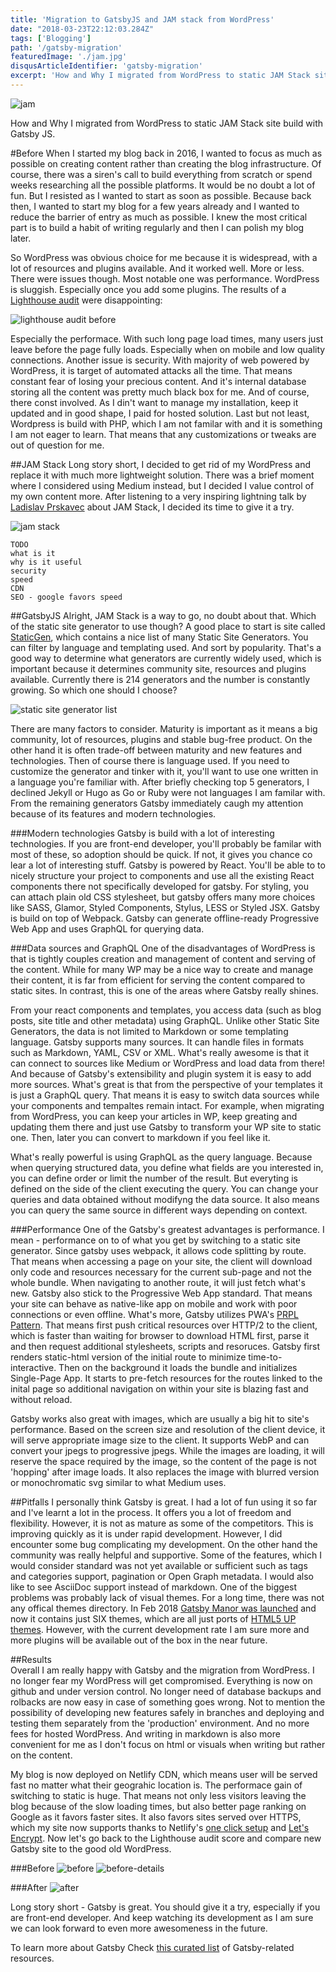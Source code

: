 ```yaml
---
title: 'Migration to GatsbyJS and JAM stack from WordPress'
date: "2018-03-23T22:12:03.284Z"
tags: ['Blogging']
path: '/gatsby-migration'
featuredImage: './jam.jpg'
disqusArticleIdentifier: 'gatsby-migration'
excerpt: 'How and Why I migrated from WordPress to static JAM Stack site build with Gatsby JS.'
---
```


![jam](jam.jpg)

How and Why I migrated from WordPress to static JAM Stack site build with Gatsby JS.

#Before
When I started my blog back in 2016, I wanted to focus as much as possible on creating content rather than
creating the blog infrastructure. Of course, there was a siren's call to build everything from scratch or spend weeks
researching all the possible platforms. It would be no doubt a lot of fun. But I resisted as I wanted to start as soon as possible. 
Because back then, I wanted to start my blog for a few years already and I wanted to reduce the barrier of entry as much as possible.
I knew the most critical part is to build a habit of writing regularly and then I can polish my blog later.

So WordPress was obvious choice for me because it is widespread, with a lot of resources and plugins available. And it worked well. More or less. There were issues though. Most notable one was performance. WordPress is sluggish. Especially once you add some plugins.
The results of a [Lighthouse audit](https://www.vojtechruzicka.com/chrome-audit-lighthouse/) were disappointing:

![lighthouse audit before](./chrome-audit-score-before.jpg)

Especially the performace. With such long page load times, many users just leave before the page fully loads. Especially when on mobile and low quality connections. Another issue is security. With majority of web powered by WordPress, it is target of automated attacks all the time. That means constant fear of losing your precious content. And it's internal database storing all the content was pretty much black box for me. And of course, there const involved. As I din't want to manage my installation, keep it updated and in good shape, I paid for hosted solution. Last but not least, Wordpress is build with PHP, which I am not familar with and it is something I am not eager to learn. That means that any customizations or tweaks are out of question for me.

##JAM Stack
Long story short, I decided to get rid of my WordPress and replace it with much more lightweight solution. There was a brief moment where I considered using Medium instead, but I decided I value control of my own content more. After listening to a very inspiring lightning talk by [Ladislav Prskavec](https://twitter.com/abtris/) about JAM Stack, I decided its time to give it a try. 

![jam stack](./jamstack.png)

    TODO
    what is it
    why is it useful
    security
    speed
    CDN
    SEO - google favors speed

##GatsbyJS
Alright, JAM Stack is a way to go, no doubt about that. Which of the static site generator to use though? A good place to start is site called [StaticGen](https://www.staticgen.com/), which contains a nice list of many Static Site Generators. You can filter by language and templating used. And sort by popularity. That's a good way to determine what generators are currently widely used, which is important because it determines community site, resources and plugins available. Currently there is 214 generators and the number is constantly growing. So which one should I choose?

![static site generator list](./static-gen.png)

There are many factors to consider. Maturity is important as it means a big community, lot of resources, plugins and stable bug-free product. On the other hand it is often trade-off between maturity and new features and technologies. Then of course there is language used. If you need to customize the generator and tinker with it, you'll want to use one written in a language you're familiar with. After briefly checking top 5 generators, I declined Jekyll or Hugo as Go or Ruby were not languages I am familar with. From the remaining generators Gatsby immediately caugh my attention because of its features and modern technologies.

###Modern technologies
Gatsby is build with a lot of interesting technologies. If you are front-end developer, you'll probably be familar with most of these, so adoption should be quick. If not, it gives you chance co lear a lot of interesting stuff. Gatsby is powered by React. You'll be able to to nicely structure your project to components and use all the existing React components there not specifically developed for gatsby. For styling, you can attach plain old CSS stylesheet, but gatsby offers many more choices like SASS, Glamor, Styled Components, Stylus, LESS or Styled JSX. Gatsby is build on top of Webpack. Gatsby can generate offline-ready Progressive Web App and uses GraphQL for querying data.


###Data sources and GraphQL
One of the disadvantages of WordPress is that is tightly couples creation and management of content and serving of the content. While for many WP may be a nice way to create and manage their content, it is far from efficient for serving the content compared to static sites. In contrast, this is one of the areas where Gatsby really shines. 

From your react components and templates, you access data (such as blog posts, site title and other metadata) using GraphQL. Unlike other Static Site Generators, the data is not limited to Markdown or some templating language. Gatsby supports many sources. It can handle files in formats such as Markdown, YAML, CSV or XML. What's really awesome is that it can connect to sources like Medium or WordPress and load data from there! And because of Gatsby's extensibility and plugin system it is easy to add more sources. What's great is that from the perspective of your templates it is just a GraphQL query. That means it is easy to switch data sources while your components and tempaltes remain intact. For example, when migrating from WordPress, you can keep your articles in WP, keep greating and updating them there and just use Gatsby to transform your WP site to static one. Then, later you can convert to markdown if you feel like it.

What's really powerful is using GraphQL as the query language. Because when querying structured data, you define what fields are you interested in, you can define order or limit the number of the result. But everyting is defined on the side of the client executing the query. You can change your queries and data obtained without modifyng the data source. It also means you can query the same source in different ways depending on context.

###Performance
One of the Gatsby's greatest advantages is performance. I mean - performance on to of what you get by switching to a static site generator. Since gatsby uses webpack, it allows code splitting by route. That means when accessing a page on your site, the client will download only code and resources necessary for the current sub-page and not the whole bundle. When navigating to another route, it will just fetch what's new. Gatsby also stick to the Progressive Web App standard. That means your site can behave as native-like app on mobile and work with poor connections or even offline. What's more, Gatsby utilizes PWA's [PRPL Pattern](https://developers.google.com/web/fundamentals/performance/prpl-pattern/). That means first push critical resources over HTTP/2 to the client, which is faster than waiting for browser to download HTML first, parse it and then request additional stylesheets, scripts and resoruces. Gatsby first renders static-html version of the initial route to minimize time-to-interactive. Then on the background it loads the bundle and initializes Single-Page App. It starts to pre-fetch resources for the routes linked to the inital page so additional navigation on within your site is blazing fast and without reload.

Gatsby works also great with images, which are usually a big hit to site's performance. Based on the screen size and resolution of the client device, it will serve appropriate image size to the client. It supports WebP and can convert your jpegs to progressive jpegs. While the images are loading, it will reserve the space required by the image, so the content of the page is not 'hopping' after image loads. It also replaces the image with blurred version or monochromatic svg similar to what Medium uses.
        
##Pitfalls
I personally think Gatsby is great. I had a lot of fun using it so far and I've learnt a lot in the process. It offers you a lot of freedom and flexibility. However, it is not as mature as some of the competitors. This is improving quickly as it is under rapid development. However, I did encounter some bug complicating my development. On the other hand the community was really helpful and supportive. Some of the features, which I would consider standard was not yet available or sufficient such as tags and categories support, pagination or Open Graph metadata. I would also like to see AsciiDoc support instead of markdown. One of the biggest problems was probably lack of visual themes. For a long time, there was not any offical themes directory. In Feb 2018 [Gatsby Manor was launched](https://www.gatsbyjs.org/blog/2018-02-09-announcing-gatsby-manor-themes-for-gatsbyjs/) and now it contains just SIX themes, which are all just ports of [HTML5 UP themes](https://html5up.net/). However, with the current development rate I am sure more and more plugins will be available out of the box in the near future.
    
##Results    
Overall I am really happy with Gatsby and the migration from WordPress. I no longer fear my WordPress will get compromised. Everything is now on github and under version control. No longer need of database backups and rolbacks are now easy in case of something goes wrong. Not to mention the possibility of developing new features safely in branches and deploying and testing them separately from the 'production' environment. And no more fees for hosted WordPress. And writing in markdown is also more convenient for me as I don't focus on html or visuals when writing but rather on the content.

My blog is now deployed on Netlify CDN, which means user will be served fast no matter what their geograhic location is. The performace gain of switching to static is huge. That means not only less visitors leaving the blog because of the slow loading times, but also better page ranking on Google as it favors faster sites. It also favors sites served over HTTPS, which my site now supports thanks to Netlify's [one click setup](https://www.netlify.com/docs/ssl/) and [Let's Encrypt](https://letsencrypt.org/). Now let's go back to the Lighthouse audit score and compare new Gatsby site to the good old WordPress.

###Before
![before](./chrome-audit-score-before.jpg)
![before-details](./chrome-audit-performance-metrics.jpg)

###After
![after](./results.png)

Long story short - Gatsby is great. You should give it a try, especially if you are front-end developer. And keep watching its development as I am sure we can look forward to even more awesomeness in the future. 

To learn more about Gatsby Check [this curated list](https://github.com/prayasht/awesome-gatsby) of Gatsby-related resources.